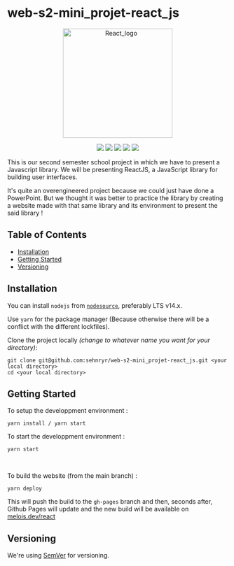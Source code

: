 # web-s2-mini_projet-react_js

<p align="center">
  <a href=https://fr.reactjs.org>
    <img height="250px" src="https://dwglogo.com/wp-content/uploads/2017/09/React_logo.png" alt="React_logo">
  </a>
</p>
<p align="center">
  <a href="//github.com/sehnryr/web-s2-mini_projet-react_js/releases"><img src="https://img.shields.io/github/v/release/sehnryr/web-s2-mini_projet-react_js"></a>
  <a href="//github.com/sehnryr/web-s2-mini_projet-react_js/commits/main"><img src="https://img.shields.io/github/last-commit/sehnryr/web-s2-mini_projet-react_js"></a>
  <a href="//github.com/sehnryr/web-s2-mini_projet-react_js/blob/main/LICENSE.md"><img src="https://img.shields.io/github/license/sehnryr/web-s2-mini_projet-react_js"></a>
  <a href="//github.com/sehnryr/web-s2-mini_projet-react_js"><img src="https://img.shields.io/github/languages/code-size/sehnryr/web-s2-mini_projet-react_js"></a>
  <a href="//github.com/sehnryr/web-s2-mini_projet-react_js/issues"><img src="https://img.shields.io/github/issues-raw/sehnryr/web-s2-mini_projet-react_js"></a>
</p>

This is our second semester school project in which we have to present a Javascript library. We will be presenting ReactJS, a JavaScript library for building user interfaces.

It's quite an overengineered project because we could just have done a PowerPoint. But we thought it was better to practice the library by creating a website made with that same library and its environment to present the said library !

## Table of Contents

- [Installation](#installation)
- [Getting Started](#getting-started)
- [Versioning](#versioning)

## Installation

You can install `nodejs` from [`nodesource`](https://github.com/nodesource/distributions), preferably LTS v14.x.

Use `yarn` for the package manager (Because otherwise there will be a conflict with the different lockfiles).

Clone the project locally _(change <your local directory> to whatever name you want for your directory)_:

```
git clone git@github.com:sehnryr/web-s2-mini_projet-react_js.git <your local directory>
cd <your local directory>
```

## Getting Started

To setup the developpment environment :

```
yarn install / yarn start
```

To start the developpment environment :

```
yarn start
```

<br />

To build the website (from the main branch) :

```
yarn deploy
```

This will push the build to the `gh-pages` branch and then, seconds after, Github Pages will update and the new build will be available on [melois.dev/react](https://melois.dev/react)

## Versioning

We're using [SemVer](https://semver.org/) for versioning.
